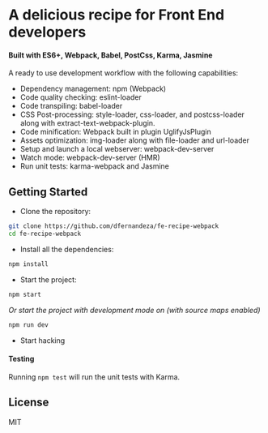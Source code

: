 # A delicious recipe for Front End developers
#### Built with ES6+, Webpack, Babel, PostCss, Karma, Jasmine

A ready to use development workflow with the following capabilities:

- Dependency management: npm (Webpack)
- Code quality checking: eslint-loader
- Code transpiling: babel-loader
- CSS Post-processing: style-loader, css-loader, and postcss-loader along with extract-text-webpack-plugin.
- Code minification: Webpack built in plugin UglifyJsPlugin
- Assets optimization: img-loader along with file-loader and url-loader
- Setup and launch a local webserver: webpack-dev-server
- Watch mode: webpack-dev-server (HMR)
- Run unit tests: karma-webpack and Jasmine


## Getting Started

* Clone the repository:
```bash
git clone https://github.com/dfernandeza/fe-recipe-webpack
cd fe-recipe-webpack
```

* Install all the dependencies:
```bash
npm install
```

* Start the project:
```bash
npm start
```
_Or start the project with development mode on (with source maps enabled)_
```bash
npm run dev
```

* Start hacking


#### Testing 
Running `npm test` will run the unit tests with Karma.


## License
MIT
